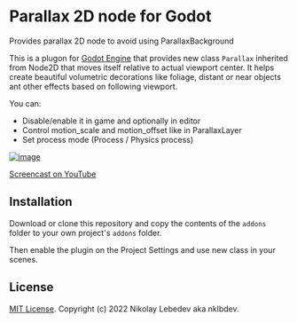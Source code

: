 # Parallax 2D node for Godot
Provides parallax 2D node to avoid using ParallaxBackground

This is a plugon for [Godot Engine](https://godotengine.org) that provides new class `Parallax` inherited from Node2D that moves itself relative to actual viewport center. It helps create beautiful volumetric decorations like foliage, distant or near objects ant other effects based on following viewport.

You can:
- Disable/enable it in game and optionally in editor
- Control motion_scale and motion_offset like in ParallaxLayer
- Set process mode (Process / Physics process)

[![image](https://user-images.githubusercontent.com/7024016/202920689-7782adb5-d22f-4873-bc6c-0c1dc5445a81.png)](https://user-images.githubusercontent.com/7024016/202920636-4e71b6a4-32e3-490f-ab75-32e63cfb4dca.png)

[Screencast on YouTube](https://youtu.be/kTPX_Etzy2Y)

## Installation

Download or clone this repository and copy the contents of the
`addons` folder to your own project's `addons` folder.

Then enable the plugin on the Project Settings and use new class in your scenes.

## License

[MIT License](LICENSE). Copyright (c) 2022 Nikolay Lebedev aka nklbdev.

